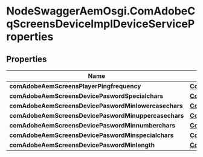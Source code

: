 # NodeSwaggerAemOsgi.ComAdobeCqScreensDeviceImplDeviceServiceProperties

## Properties

Name | Type | Description | Notes
------------ | ------------- | ------------- | -------------
**comAdobeAemScreensPlayerPingfrequency** | [**ConfigNodePropertyInteger**](ConfigNodePropertyInteger.md) |  | [optional] 
**comAdobeAemScreensDevicePaswordSpecialchars** | [**ConfigNodePropertyString**](ConfigNodePropertyString.md) |  | [optional] 
**comAdobeAemScreensDevicePaswordMinlowercasechars** | [**ConfigNodePropertyInteger**](ConfigNodePropertyInteger.md) |  | [optional] 
**comAdobeAemScreensDevicePaswordMinuppercasechars** | [**ConfigNodePropertyInteger**](ConfigNodePropertyInteger.md) |  | [optional] 
**comAdobeAemScreensDevicePaswordMinnumberchars** | [**ConfigNodePropertyInteger**](ConfigNodePropertyInteger.md) |  | [optional] 
**comAdobeAemScreensDevicePaswordMinspecialchars** | [**ConfigNodePropertyInteger**](ConfigNodePropertyInteger.md) |  | [optional] 
**comAdobeAemScreensDevicePaswordMinlength** | [**ConfigNodePropertyInteger**](ConfigNodePropertyInteger.md) |  | [optional] 


